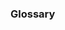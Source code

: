 <link rel="stylesheet" href="{{baseUrl}}/css/textbook.css">

<div class="website-content">

### Glossary

<div id="main">

<include src="./introduction/topicPanel.md" />

</div>
</div>
